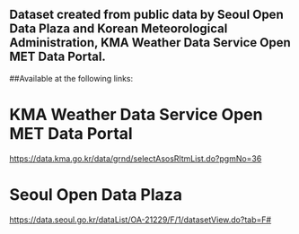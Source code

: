 ## Dataset created from public data by Seoul Open Data Plaza and Korean Meteorological Administration, KMA Weather Data Service Open MET Data Portal.

##Available at the following links:
# KMA Weather Data Service Open MET Data Portal
https://data.kma.go.kr/data/grnd/selectAsosRltmList.do?pgmNo=36

# Seoul Open Data Plaza
https://data.seoul.go.kr/dataList/OA-21229/F/1/datasetView.do?tab=F#
